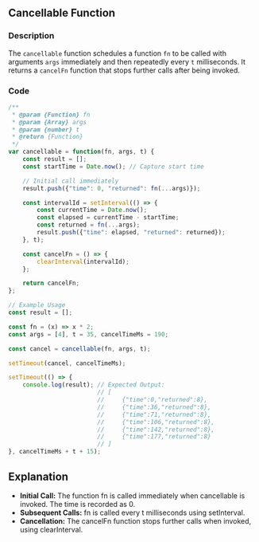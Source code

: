 ## Cancellable Function

### Description

The `cancellable` function schedules a function `fn` to be called with arguments `args` immediately and then repeatedly every `t` milliseconds. It returns a `cancelFn` function that stops further calls after being invoked.

### Code

```javascript
/**
 * @param {Function} fn
 * @param {Array} args
 * @param {number} t
 * @return {Function}
 */
var cancellable = function(fn, args, t) {
    const result = [];
    const startTime = Date.now(); // Capture start time

    // Initial call immediately
    result.push({"time": 0, "returned": fn(...args)});

    const intervalId = setInterval(() => {
        const currentTime = Date.now();
        const elapsed = currentTime - startTime;
        const returned = fn(...args);
        result.push({"time": elapsed, "returned": returned});
    }, t);

    const cancelFn = () => {
        clearInterval(intervalId);
    };

    return cancelFn;
};

// Example Usage
const result = [];

const fn = (x) => x * 2;
const args = [4], t = 35, cancelTimeMs = 190;

const cancel = cancellable(fn, args, t);

setTimeout(cancel, cancelTimeMs);

setTimeout(() => {
    console.log(result); // Expected Output:
                         // [
                         //     {"time":0,"returned":8},
                         //     {"time":36,"returned":8},
                         //     {"time":71,"returned":8},
                         //     {"time":106,"returned":8},
                         //     {"time":142,"returned":8},
                         //     {"time":177,"returned":8}
                         // ]
}, cancelTimeMs + t + 15);
```

## Explanation

- **Initial Call:** 
    The function fn is called immediately when cancellable is invoked. The time is recorded as 0.
- **Subsequent Calls:** 
    fn is called every t milliseconds using setInterval.
- **Cancellation:** 
    The cancelFn function stops further calls when invoked, using clearInterval.